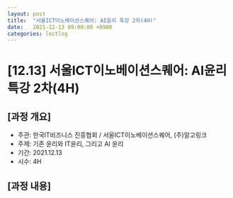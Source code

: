 ```yaml
---
layout: post
title:  "서울ICT이노베이션스퀘어: AI윤리 특강 2차(4H)"
date:   2021-12-13 09:00:00 +0900
categories: lectlog
---
```


# [12.13] 서울ICT이노베이션스퀘어: AI윤리 특강 2차(4H)

## [과정 개요]

* 주관: 한국IT비즈니스 진흥협회 / 서울ICT이노베이션스퀘어, (주)알고링크
* 주제: 기존 윤리와 IT윤리, 그리고 AI 윤리
* 기간: 2021.12.13
* 시수: 4H

## [과정 내용]

